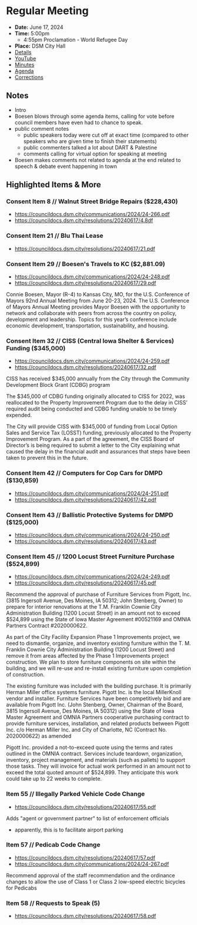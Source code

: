# Regular Meeting

- **Date:** June 17, 2024
- **Time:** 5:00pm
    - 4:55pm Proclamation - World Refugee Day
- **Place:** DSM City Hall
- [Details](https://www.dsm.city/citycouncil_detail_T60_R2874.php)
- [YouTube](https://youtube.com/live/hm5GJ6Ndn0Q?feature=share)
- [Minutes](https://councildocs.dsm.city/minutes/as20240617.pdf)
- [Agenda](https://councildocs.dsm.city/agendas/ag20240617.pdf)
- [Corrections](https://councildocs.dsm.city/corrections/20240617%20CAP.pdf)

## Notes

- Intro
- Boesen blows through some agenda items, calling for vote before council members have even had to chance to speak.
- public comment notes
    - public speakers today were cut off at exact time (compared to other speakers who are given time to finish their statements)
    - public commenters talked a lot about DART & Palestine
    - comments calling for virtual option for speaking at meeting
- Boesen makes comments not related to agenda at the end related to speech & debate event happening in town

## Highlighted Items & More

### Consent Item 8 // Walnut Street Bridge Repairs ($228,430)

- https://councildocs.dsm.city/communications/2024/24-266.pdf
- https://councildocs.dsm.city/resolutions/20240617/4.8df

### Consent Item 21 // Blu Thai Lease

- https://councildocs.dsm.city/resolutions/20240617/21.pdf

### Consent Item 29 // Boesen's Travels to KC ($2,881.09)

- https://councildocs.dsm.city/communications/2024/24-248.pdf
- https://councildocs.dsm.city/resolutions/20240617/29.pdf

Connie Boesen, Mayor (R-4) to Kansas City, MO, for the U.S. Conference of Mayors 92nd
Annual Meeting from June 20-23, 2024. The U.S. Conference of Mayors Annual Meeting provides
Mayor Boesen with the opportunity to network and collaborate with peers from across the country
on policy, development and leadership. Topics for this year’s conference include economic
development, transportation, sustainability, and housing.

### Consent Item 32 // CISS (Central Iowa Shelter & Services) Funding ($345,000)

- https://councildocs.dsm.city/communications/2024/24-259.pdf
- https://councildocs.dsm.city/resolutions/20240617/32.pdf

CISS has received $345,000 annually from the City through the Community Development Block Grant (CDBG) program

The $345,000 of CDBG funding originally allocated to CISS for 2022, was reallocated to the
Property Improvement Program due to the delay in CISS’ required audit being conducted and
CDBG funding unable to be timely expended.

The City will provide CISS with $345,000 of funding from Local Option Sales and Service Tax
(LOSST) funding, previously allocated to the Property Improvement Program. As a part of the
agreement, the CISS Board of Director’s is being required to submit a letter to the City explaining
what caused the delay in the financial audit and assurances that steps have been taken to prevent
this in the future.

### Consent Item 42 // Computers for Cop Cars for DMPD ($130,859)

- https://councildocs.dsm.city/communications/2024/24-251.pdf
- https://councildocs.dsm.city/resolutions/20240617/42.pdf

### Consent Item 43 // Ballistic Protective Systems for DMPD ($125,000)

- https://councildocs.dsm.city/communications/2024/24-250.pdf
- https://councildocs.dsm.city/resolutions/20240617/43.pdf

### Consent Item 45 // 1200 Locust Street Furniture Purchase ($524,899)

- https://councildocs.dsm.city/communications/2024/24-249.pdf
- https://councildocs.dsm.city/resolutions/20240617/45.pdf

Recommend the approval of purchase of Furniture Services from Pigott, Inc. (3815 Ingersoll Avenue,
Des Moines, IA 50312; John Stenberg, Owner) to prepare for interior renovations at the T.M. Franklin
Cownie City Administration Building (1200 Locust Street) in an amount not to exceed $524,899 using
the State of Iowa Master Agreement #00521169 and OMNIA Partners Contract #2020000622.

As part of the City Facility Expansion Phase 1 Improvements project, we need to dismantle,
organize, and inventory existing furniture within the T. M. Franklin Cownie City Administration
Building (1200 Locust Street) and remove it from areas affected by the Phase 1 Improvements
project construction. We plan to store furniture components on site within the building, and we will
re-use and re-install existing furniture upon completion of construction.

The existing furniture was included with the building purchase. It is primarily Herman Miller
office systems furniture. Pigott Inc. is the local MillerKnoll vendor and installer. Furniture Services
have been competitively bid and are available from Pigott Inc. (John Stenberg, Owner, Chairman
of the Board, 3815 Ingersoll Avenue, Des Moines, IA 50312) using the State of Iowa Master
Agreement and OMNIA Partners cooperative purchasing contract to provide furniture services,
installation, and related products between Pigott Inc. c/o Herman Miller Inc. and City of Charlotte,
NC (Contract No. 2020000622) as amended

Pigott Inc. provided a not-to-exceed quote using the terms and rates outlined in the OMNIA
contract. Services include teardown, organization, inventory, project management, and materials
(such as pallets) to support those tasks. They will invoice for actual work performed in an amount
not to exceed the total quoted amount of $524,899. They anticipate this work could take up to 22
weeks to complete.

### Item 55 // Illegally Parked Vehicle Code Change 

- https://councildocs.dsm.city/resolutions/20240617/55.pdf

Adds "agent or government partner" to list of enforcement officials

- apparently, this is to facilitate airport parking

### Item 57 // Pedicab Code Change

- https://councildocs.dsm.city/resolutions/20240617/57.pdf
- https://councildocs.dsm.city/communications/2024/24-267.pdf

Recommend approval of the staff recommendation and the ordinance changes to allow the use of
Class 1 or Class 2 low-speed electric bicycles for Pedicabs

### Item 58 // Requests to Speak (5)

- https://councildocs.dsm.city/resolutions/20240617/58.pdf

